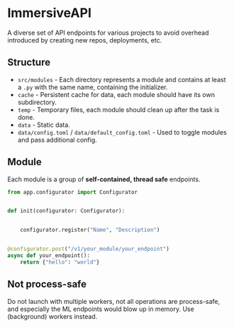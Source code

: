 # ImmersiveAPI

A diverse set of API endpoints for various projects to avoid overhead introduced by creating new repos, deployments,
etc.

## Structure

* `src/modules` - Each directory represents a module and contains at least a `.py` with the same name, containing the
  initializer.
* `cache` - Persistent cache for data, each module should have its own subdirectory.
* `temp` - Temporary files, each module should clean up after the task is done.
* `data` - Static data.
* `data/config.toml` / `data/default_config.toml` - Used to toggle modules and pass additional config.

## Module

Each module is a group of **self-contained, thread safe** endpoints.

```py
from app.configurator import Configurator


def init(configurator: Configurator):


    configurator.register("Name", "Description")


@configurator.post("/v1/your_module/your_endpoint")
async def your_endpoint():
    return {"hello": "world"}

```

## Not process-safe

Do not launch with multiple workers, not all operations are process-safe, and especially the ML endpoints would blow up
in memory.
Use (background) workers instead.